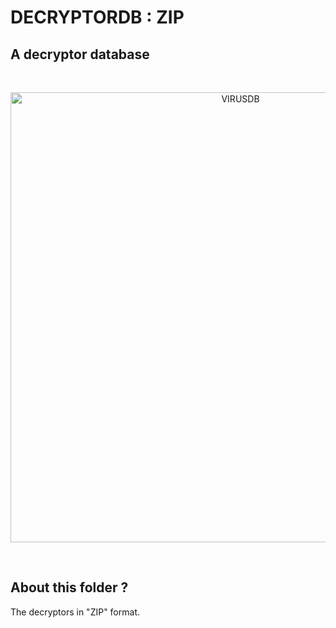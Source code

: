 # DECRYPTORDB : ZIP

A decryptor database
--

&nbsp;

<p align="center"><img src="https://www.rbcafe.com/wp-content/uploads/virus.jpg" alt="VIRUSDB" width="720"></p>

&nbsp;

About this folder ?
--

The decryptors in "ZIP" format.

